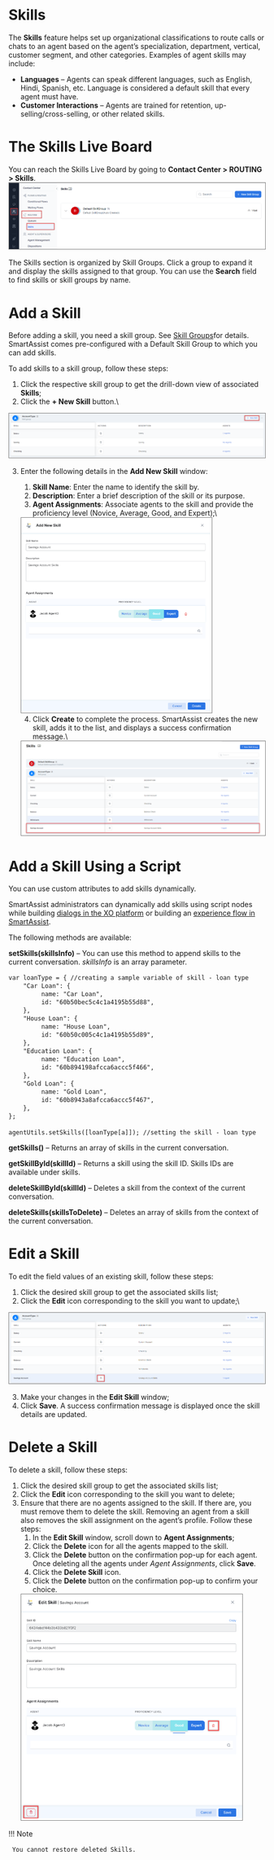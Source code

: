 # **Skills**

The **Skills** feature helps set up organizational classifications to route calls or chats to an agent based on the agent’s specialization, department, vertical, customer segment, and other categories. Examples of agent skills may include:

* **Languages** – Agents can speak different languages, such as English, Hindi, Spanish, etc. Language is considered a default skill that every agent must have.
* **Customer Interactions** – Agents are trained for retention, up-selling/cross-selling, or other related skills.

# The Skills Live Board

You can reach the Skills Live Board by going to **Contact Center > ROUTING > Skills**.\
<img src="./images/skills-page.png" alt="Skills Page" title="Skills Page" style="border: 1px solid gray; zoom:80%;">

The Skills section is organized by Skill Groups. Click a group to expand it and display the skills assigned to that group. You can use the **Search** field to find skills or skill groups by name.

# Add a Skill

Before adding a skill, you need a skill group. See [Skill Groups](https://docs.kore.ai/smartassist/skill-group/skill-groups/)for details. SmartAssist comes pre-configured with a Default Skill Group to which you can add skills.

To add skills to a skill group, follow these steps:

1. Click the respective skill group to get the drill-down view of associated **Skills**;
2. Click the **+ New Skill** button.\
<img src="./images/new-skill-button.png" alt="New Skill Button" title="New Skill Button" style="border: 1px solid gray; zoom:70%;">

3. Enter the following details in the **Add New Skill** window:
    1. **Skill Name**: Enter the name to identify the skill by.
    2. **Description**: Enter a brief description of the skill or its purpose.
    3. **Agent Assignments**: Associate agents to the skill and provide the proficiency level (Novice, Average, Good, and Expert);\
    <img src="./images/add-new-skill.png" alt="Add New Skill" title="Add New Skill" style="border: 1px solid gray; zoom:60%;">

    4. Click **Create** to complete the process. SmartAssist creates the new skill, adds it to the list, and displays a success confirmation message.\
    <img src="./images/skill-created.png" alt="Skill Created" title="Skill Created" style="border: 1px solid gray; zoom:60%;">

# Add a Skill Using a Script

You can use custom attributes to add skills dynamically.

SmartAssist administrators can dynamically add skills using script nodes while building [dialogs in the XO platform](https://developer.kore.ai/docs/bots/bot-builder-tool/dialog-task/working-with-the-script-node/) or building an [experience flow in SmartAssist](https://docs.kore.ai/smartassist/experience-flows/script-task/).

The following methods are available:

**setSkills(skillsInfo)** – You can use this method to append skills to the current conversation. _skillsInfo_ is an array parameter.

```
var loanType = { //creating a sample variable of skill - loan type
    "Car Loan": {
         name: "Car Loan",
         id: "60b50bec5c4c1a4195b55d88",
    },
    "House Loan": {
         name: "House Loan",
         id: "60b50c005c4c1a4195b55d89",
    },
    "Education Loan": {
         name: "Education Loan",
         id: "60b894198afcca6accc5f466",
    },
    "Gold Loan": {
         name: "Gold Loan",
         id: "60b8943a8afcca6accc5f467",
    },
};

agentUtils.setSkills([loanType[a]]); //setting the skill - loan type
```

**getSkills()** – Returns an array of skills in the current conversation.

**getSkillById(skillId)** – Returns a skill using the skill ID. Skills IDs are available under skills.

**deleteSkillById(skillId)** – Deletes a skill from the context of the current conversation.

**deleteSkills(skillsToDelete)** – Deletes an array of skills from the context of the current conversation.

# Edit a Skill

To edit the field values of an existing skill, follow these steps:

1. Click the desired skill group to get the associated skills list;
2. Click the **Edit** icon corresponding to the skill you want to update;\
<img src="./images/edit-skill-button.png" alt="Edit Skill Button" title="Edit Skill Button" style="border: 1px solid gray; zoom:70%;">

3. Make your changes in the **Edit Skill** window;
4. Click **Save**. A success confirmation message is displayed once the skill details are updated.

# Delete a Skill

To delete a skill, follow these steps:

1. Click the desired skill group to get the associated skills list;
2. Click the **Edit** icon corresponding to the skill you want to delete;
3. Ensure that there are no agents assigned to the skill. If there are, you must remove them to delete the skill. Removing an agent from a skill also removes the skill assignment on the agent’s profile. Follow these steps:
    1. In the **Edit Skill** window, scroll down to **Agent Assignments**;
    2. Click the **Delete** icon for all the agents mapped to the skill.
    3. Click the **Delete** button on the confirmation pop-up for each agent. Once deleting all the agents under _Agent Assignments_, click **Save**.
    4. Click the **Delete Skill** icon.
    5. Click the **Delete** button on the confirmation pop-up to confirm your choice.
    <img src="./images/delete-skill-button.png" alt="Delete Skill Button" title="Delete Skill Button" style="border: 1px solid gray; zoom:70%;">

!!! Note

     You cannot restore deleted Skills.

